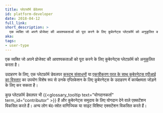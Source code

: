 ```yaml
---
title: प्लेटफॉर्म डेवेलपर 
id: platform-developer
date: 2018-04-12
full_link: 
short_description: >
  एक व्यक्ति जो अपने प्रोजेक्ट की आवश्यकताओं को पूरा करने के लिए कुबेरनेट्स प्लेटफ़ॉर्म को अनुकूलित करता है।
aka: 
tags:
- user-type
---
```

 एक व्यक्ति जो अपने प्रोजेक्ट की आवश्यकताओं को पूरा करने के लिए कुबेरनेट्स प्लेटफ़ॉर्म को अनुकूलित करता है।

<!--more--> 

उदाहरण के लिए, एक प्लेटफ़ॉर्म डेवलपर [कस्टम संसाधनों](/docs/concepts/extend-kubernetes/api-extension/custom-resources/) या [एकत्रीकरण परत के साथ कुबेरनेट्स एपीआई का विस्तार](/docs/concepts/extend-kubernetes/api-extension/apiserver-aggregation/) का उपयोग 
विशेष रूप से उनके एप्लिकेशन के लिए कुबेरनेट्स के उदाहरण में कार्यक्षमता जोड़ने के लिए कर सकता है।

कुछ प्लेटफ़ॉर्म डेवलपर भी {{<glossary_tooltip text="योगदानकर्ता" term_id="contributor" >}} हैं और कुबेरनेट्स समुदाय के लिए योगदान देने वाले एक्सटेंशन विकसित करते हैं। अन्य लोग बंद-स्रोत वाणिज्यिक या साइट विशिष्ट एक्सटेंशन विकसित करते हैं।